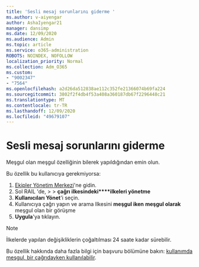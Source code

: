 ```yaml
---
title: 'Sesli mesaj sorunlarını giderme '
ms.author: v-aiyengar
author: AshaIyengar21
manager: dansimp
ms.date: 12/09/2020
ms.audience: Admin
ms.topic: article
ms.service: o365-administration
ROBOTS: NOINDEX, NOFOLLOW
localization_priority: Normal
ms.collection: Adm_O365
ms.custom:
- "9002347"
- "7564"
ms.openlocfilehash: a2d26da512838ae112c352fe21366074b69fa224
ms.sourcegitcommit: 3802f2f4db4f53a408a360187db67f2296448c21
ms.translationtype: MT
ms.contentlocale: tr-TR
ms.lasthandoff: 12/09/2020
ms.locfileid: "49679107"
---
```

# <a name="troubleshooting-voicemail"></a>Sesli mesaj sorunlarını giderme

Meşgul olan meşgul özelliğinin bilerek yapıldığından emin olun.

Bu özellik bu kullanıcıya gerekmiyorsa:

1. [Ekipler Yönetim Merkezi](https://admin.teams.microsoft.com/policies/calling)'ne gidin.
1. Sol RAIL 'de,   >    >  **çağrı ilkesindeki****ilkeleri yönetme**
1. **Kullanıcıları Yönet**'i seçin.
1. Kullanıcıya çağrı yapın ve arama Ilkesini **meşgul iken** **meşgul olarak** meşgul olan bir görüşme
1. **Uygula**'ya tıklayın.
> [!NOTE]
> İlkelerde yapılan değişikliklerin çoğaltılması 24 saate kadar sürebilir.

Bu özellik hakkında daha fazla bilgi için başvuru bölümüne bakın: [kullanımda meşgul, bir çağrıdayken kullanılabilir](https://docs.microsoft.com/microsoftteams/teams-calling-policy#busy-on-busy-is-available-while-in-a-call).
